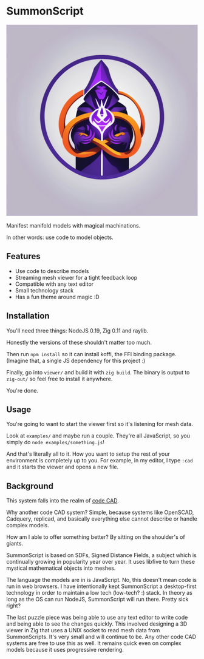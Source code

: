 # SummonScript

![](./logo.png)

Manifest manifold models with magical machinations.

In other words: use code to model objects.

## Features

* Use code to describe models
* Streaming mesh viewer for a tight feedback loop
* Compatible with any text editor
* Small technology stack
* Has a fun theme around magic :D

## Installation

You'll need three things: NodeJS 0.19, Zig 0.11 and raylib.

Honestly the versions of these shouldn't matter too much.

Then run `npm install` so it can install koffi, the FFI binding package. (Imagine
that, a single JS dependency for this project :)

Finally, go into `viewer/` and build it with `zig build`. The binary is output to
`zig-out/` so feel free to install it anywhere.

You're done.

## Usage

You're going to want to start the viewer first so it's listening for mesh data.

Look at `examples/` and maybe run a couple. They're all JavaScript, so you simply
do `node examples/something.js`!

And that's literally all to it. How you want to setup the rest of your environment
is completely up to you. For example, in my editor, I type `:cad` and it starts
the viewer and opens a new file.

## Background

This system falls into the realm of [code CAD](https://learn.cadhub.xyz/blog/curated-code-cad/").

Why another code CAD system? Simple, because systems like OpenSCAD, Cadquery, replicad,
and basically everything else cannot describe or handle complex models.

How am I able to offer something better? By sitting on the shoulder's of giants.

SummonScript is based on SDFs, Signed Distance Fields, a subject which is continually
growing in popularity year over year. It uses libfive to turn these mystical mathematical
objects into meshes.

The language the models are in is JavaScript. No, this doesn't mean code is run
in web browsers. I have intentionally kept SummonScript a desktop-first technology
in order to maintain a low tech (low-tech? :) stack. In theory as long as the OS
can run NodeJS, SummonScript will run there. Pretty sick right?

The last puzzle piece was being able to use any text editor to write code and
being able to see the changes quickly. This involved designing a 3D viewer in Zig
that uses a UNIX socket to read mesh data from SummonScripts. It's very small and
will continue to be. Any other code CAD systems are free to use this as well. It
remains quick even on complex models because it uses progressive rendering.

